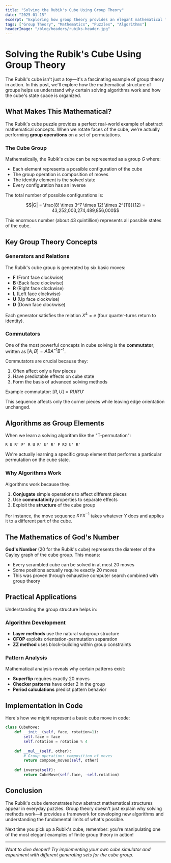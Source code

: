 ```yaml
---
title: "Solving the Rubik's Cube Using Group Theory"
date: "2025-01-15"
excerpt: "Exploring how group theory provides an elegant mathematical framework for understanding and solving the Rubik's cube puzzle."
tags: ["Group Theory", "Mathematics", "Puzzles", "Algorithms"]
headerImage: "/blog/headers/rubiks-header.jpg"
---
```


# Solving the Rubik's Cube Using Group Theory

The Rubik's cube isn't just a toy—it's a fascinating example of group theory in action. In this post, we'll explore how the mathematical structure of groups helps us understand why certain solving algorithms work and how the cube's state space is organized.

## What Makes This Mathematical?

The Rubik's cube puzzle provides a perfect real-world example of abstract mathematical concepts. When we rotate faces of the cube, we're actually performing **group operations** on a set of permutations.

### The Cube Group

Mathematically, the Rubik's cube can be represented as a group $G$ where:

- Each element represents a possible configuration of the cube
- The group operation is composition of moves
- The identity element is the solved state
- Every configuration has an inverse

The total number of possible configurations is:

$$|G| = \frac{8! \times 3^7 \times 12! \times 2^{11}}{12} = 43,252,003,274,489,856,000$$

This enormous number (about 43 quintillion) represents all possible states of the cube.

## Key Group Theory Concepts

### Generators and Relations

The Rubik's cube group is generated by six basic moves:
- **F** (Front face clockwise)
- **B** (Back face clockwise)  
- **R** (Right face clockwise)
- **L** (Left face clockwise)
- **U** (Up face clockwise)
- **D** (Down face clockwise)

Each generator satisfies the relation $X^4 = e$ (four quarter-turns return to identity).

### Commutators

One of the most powerful concepts in cube solving is the **commutator**, written as $[A, B] = ABA^{-1}B^{-1}$.

Commutators are crucial because they:
1. Often affect only a few pieces
2. Have predictable effects on cube state
3. Form the basis of advanced solving methods

Example commutator: $[R, U] = RUR'U'$

This sequence affects only the corner pieces while leaving edge orientation unchanged.

## Algorithms as Group Elements

When we learn a solving algorithm like the "T-permutation":
```
R U R' F' R U R' U' R' F R2 U' R'
```

We're actually learning a specific group element that performs a particular permutation on the cube state.

### Why Algorithms Work

Algorithms work because they:
1. **Conjugate** simple operations to affect different pieces
2. Use **commutativity** properties to separate effects
3. Exploit the **structure** of the cube group

For instance, the move sequence $XYX^{-1}$ takes whatever $Y$ does and applies it to a different part of the cube.

## The Mathematics of God's Number

**God's Number** (20 for the Rubik's cube) represents the diameter of the Cayley graph of the cube group. This means:

- Every scrambled cube can be solved in at most 20 moves
- Some positions actually require exactly 20 moves
- This was proven through exhaustive computer search combined with group theory

## Practical Applications

Understanding the group structure helps in:

### Algorithm Development
- **Layer methods** use the natural subgroup structure
- **CFOP** exploits orientation-permutation separation
- **ZZ method** uses block-building within group constraints

### Pattern Analysis
Mathematical analysis reveals why certain patterns exist:
- **Superflip** requires exactly 20 moves
- **Checker patterns** have order 2 in the group
- **Period calculations** predict pattern behavior

## Implementation in Code

Here's how we might represent a basic cube move in code:

```python
class CubeMove:
    def __init__(self, face, rotation=1):
        self.face = face
        self.rotation = rotation % 4
    
    def __mul__(self, other):
        # Group operation: composition of moves
        return compose_moves(self, other)
    
    def inverse(self):
        return CubeMove(self.face, -self.rotation)
```

## Conclusion

The Rubik's cube demonstrates how abstract mathematical structures appear in everyday puzzles. Group theory doesn't just explain why solving methods work—it provides a framework for developing new algorithms and understanding the fundamental limits of what's possible.

Next time you pick up a Rubik's cube, remember: you're manipulating one of the most elegant examples of finite group theory in action!

---

*Want to dive deeper? Try implementing your own cube simulator and experiment with different generating sets for the cube group.*